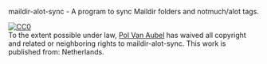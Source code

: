 maildir-alot-sync - A program to sync Maildir folders and notmuch/alot tags.

<p xmlns:dct="http://purl.org/dc/terms/" xmlns:vcard="http://www.w3.org/2001/vcard-rdf/3.0#">
  <a rel="license"
     href="http://creativecommons.org/publicdomain/zero/1.0/">
    <img src="http://i.creativecommons.org/p/zero/1.0/88x31.png" style="border-style: none;" alt="CC0" />
  </a>
  <br />
  To the extent possible under law,
  <a rel="dct:publisher"
     href="https://github.com/MacGyverNL/maildir-alot-sync">
    <span property="dct:title">Pol Van Aubel</span></a>
  has waived all copyright and related or neighboring rights to
  <span property="dct:title">maildir-alot-sync</span>.
This work is published from:
<span property="vcard:Country" datatype="dct:ISO3166"
      content="NL" about="https://github.com/MacGyverNL/maildir-alot-sync">
  Netherlands</span>.
</p>
